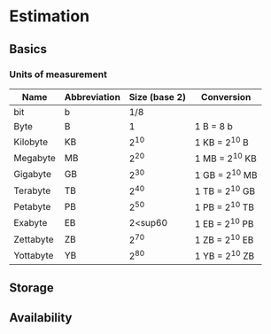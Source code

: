 # Estimation

## Basics
### Units of measurement
| Name | Abbreviation | Size (base 2) | Conversion |
|----|----|----|----|
| bit | b | 1/8 | |
| Byte | B | 1 | 1 B = 8 b |
| Kilobyte | KB | 2<sup>10</sup> | 1 KB = 2<sup>10</sup> B |
| Megabyte | MB | 2<sup>20</sup> | 1 MB = 2<sup>10</sup> KB |
| Gigabyte | GB | 2<sup>30</sup> | 1 GB = 2<sup>10</sup> MB |
| Terabyte | TB | 2<sup>40</sup> | 1 TB = 2<sup>10</sup> GB |
| Petabyte | PB | 2<sup>50</sup> | 1 PB = 2<sup>10</sup> TB |
| Exabyte | EB | 2<sup60</sup> | 1 EB = 2<sup>10</sup> PB |
| Zettabyte | ZB | 2<sup>70</sup> | 1 ZB = 2<sup>10</sup> EB |
| Yottabyte | YB | 2<sup>80</sup> | 1 YB = 2<sup>10</sup> ZB |

## Storage
## Availability
